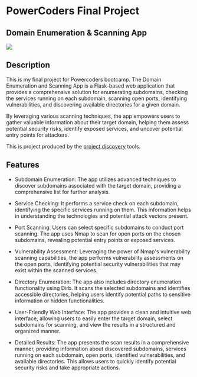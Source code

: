 # PowerCoders Final Project

## Domain Enumeration & Scanning App  

![](static/togif.gif)

<!-- 
<img src="https://cdn-images-1.medium.com/max/800/1*o4oLY5BoTPLX-giVn0p6Hg.gif" height=400px width=800px> -->

## Description

This is my final project for Powercoders bootcamp. The Domain Enumeration and Scanning App is a Flask-based web application that provides a comprehensive solution for enumerating subdomains, checking the services running on each subdomain, scanning open ports, identifying vulnerabilities, and discovering available directories for a given domain.

By leveraging various scanning techniques, the app empowers users to gather valuable information about their target domain, helping them assess potential security risks, identify exposed services, and uncover potential entry points for attackers.

This is project produced by the [project discovery](https://github.com/projectdiscovery) tools. 

## Features

* Subdomain Enumeration: The app utilizes advanced techniques to discover subdomains associated with the target domain, providing a comprehensive list for further analysis.

* Service Checking: It performs a service check on each subdomain, identifying the specific services running on them. This information helps in understanding the technologies and potential attack vectors present.

* Port Scanning: Users can select specific subdomains to conduct port scanning. The app uses Nmap to scan for open ports on the chosen subdomains, revealing potential entry points or exposed services.

* Vulnerability Assessment: Leveraging the power of Nmap's vulnerability scanning capabilities, the app performs vulnerability assessments on the open ports, identifying potential security vulnerabilities that may exist within the scanned services.

* Directory Enumeration: The app also includes directory enumeration functionality using Dirb. It scans the selected subdomains and identifies accessible directories, helping users identify potential paths to sensitive information or hidden functionalities.

* User-Friendly Web Interface: The app provides a clean and intuitive web interface, allowing users to easily enter the target domain, select subdomains for scanning, and view the results in a structured and organized manner.

* Detailed Results: The app presents the scan results in a comprehensive manner, providing information about discovered subdomains, services running on each subdomain, open ports, identified vulnerabilities, and available directories. This allows users to quickly identify potential security risks and take appropriate actions.
